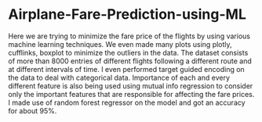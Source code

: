 # Airplane-Fare-Prediction-using-ML
Here we are trying to minimize the fare price of the flights by using various machine learning techniques. We even made many plots using
plotly, cufflinks, boxplot to minimize the outliers in the data. The dataset consists of more than 8000 entries of different flights following a
different route and at different intervals of time. I even performed target guided encoding on the data to deal with categorical data. Importance
of each and every different feature is also being used using mutual info regression to consider only the important features that are
responsible for affecting the fare prices. I made use of random forest regressor on the model and got an accuracy for about 95%.
